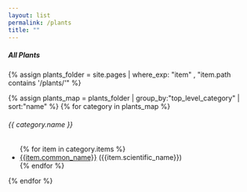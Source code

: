 ```yaml
---
layout: list                                                            
permalink: /plants
title: ""
---
```

<h5>All Plants</h5>

{% assign plants_folder = site.pages | where_exp: "item" , "item.path contains '/plants/'" %}

{% assign plants_map = plants_folder | group_by:"top_level_category" | sort:"name" %}
{% for category in plants_map %}
   <h6> {{ category.name }} </h6>
   <ul>
      {% for item in category.items %}
      	<li>
		<a href="{{ item.permalink }}" target="_blank">{{item.common_name}}</a>
		<span class="scientific_name">({{item.scientific_name}})</span>
	</li>
      {% endfor %}
   </ul>
{% endfor %}
